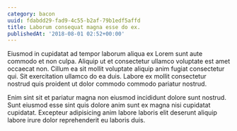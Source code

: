 ```yaml
---
category: bacon
uuid: fdabdd29-fad9-4c55-b2af-79b1edf5affd
title: Laborum consequat magna esse do ex.
publishedAt: '2018-08-01 02:52+00:00'
---
```


Eiusmod in cupidatat ad tempor laborum aliqua ex Lorem sunt aute commodo et non culpa. Aliquip ut et consectetur ullamco voluptate est amet occaecat non. Cillum ea sit mollit voluptate aliquip anim fugiat consectetur qui. Sit exercitation ullamco do ea duis. Labore ex mollit consectetur nostrud quis proident ut dolor commodo commodo pariatur nostrud.

Enim sint sit et pariatur magna non eiusmod incididunt dolore sunt nostrud. Sunt eiusmod esse sint quis dolore anim sunt ex magna nisi cupidatat cupidatat. Excepteur adipisicing anim labore laboris elit deserunt aliquip labore irure dolor reprehenderit eu laboris duis.